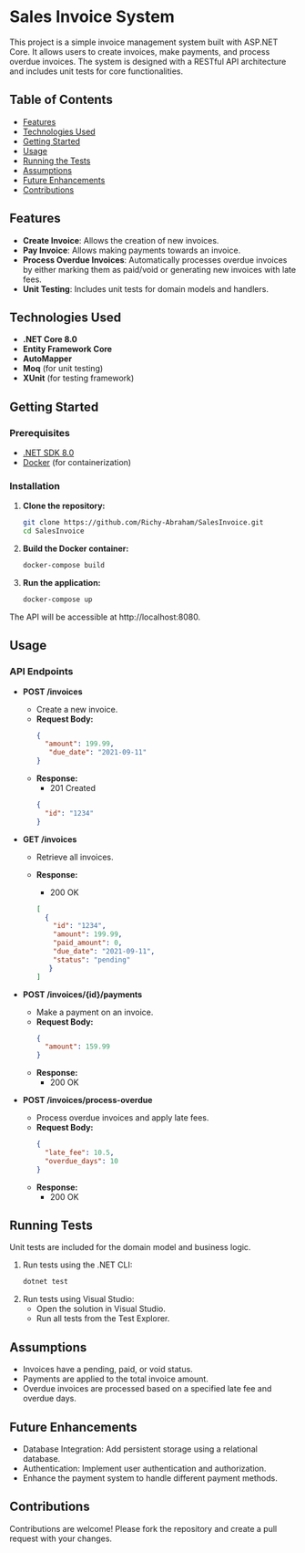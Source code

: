 # Sales Invoice System

This project is a simple invoice management system built with ASP.NET Core. It allows users to create invoices, make payments, and process overdue invoices. The system is designed with a RESTful API architecture and includes unit tests for core functionalities.

## Table of Contents

- [Features](https://github.com/Richy-Abraham/SalesInvoice?tab=readme-ov-file#features)
- [Technologies Used](https://github.com/Richy-Abraham/SalesInvoice?tab=readme-ov-file#technologies-used)
- [Getting Started](https://github.com/Richy-Abraham/SalesInvoice?tab=readme-ov-file#getting-started)
- [Usage](https://github.com/Richy-Abraham/SalesInvoice?tab=readme-ov-file#usage)
- [Running the Tests](https://github.com/Richy-Abraham/SalesInvoice?tab=readme-ov-file#running-tests)
- [Assumptions](https://github.com/Richy-Abraham/SalesInvoice?tab=readme-ov-file#assumptions)
- [Future Enhancements](https://github.com/Richy-Abraham/SalesInvoice?tab=readme-ov-file#future-enhancements)
- [Contributions](https://github.com/Richy-Abraham/SalesInvoice?tab=readme-ov-file#contributions)

## Features

- **Create Invoice**: Allows the creation of new invoices.
- **Pay Invoice**: Allows making payments towards an invoice.
- **Process Overdue Invoices**: Automatically processes overdue invoices by either marking them as paid/void or generating new invoices with late fees.
- **Unit Testing**: Includes unit tests for domain models and handlers.

## Technologies Used

- **.NET Core 8.0**
- **Entity Framework Core**
- **AutoMapper**
- **Moq** (for unit testing)
- **XUnit** (for testing framework)

## Getting Started

### Prerequisites

- [.NET SDK 8.0](https://dotnet.microsoft.com/download/dotnet/8.0)
- [Docker](https://www.docker.com/get-started) (for containerization)

### Installation

1. **Clone the repository:**
   ```sh
   git clone https://github.com/Richy-Abraham/SalesInvoice.git
   cd SalesInvoice
2. **Build the Docker container:**
   ```sh
   docker-compose build
3. **Run the application:**
   ```sh
   docker-compose up
The API will be accessible at http://localhost:8080.

## Usage
### API Endpoints
- **POST /invoices**
  * Create a new invoice.
  * **Request Body:**
    ```json
    {
      "amount": 199.99,
       "due_date": "2021-09-11"
    }
    ```
  * **Response:**
      * 201 Created
    ```json
    {
      "id": "1234"
    }
    ```

- **GET /invoices**
  * Retrieve all invoices.

  * **Response:**
      * 200 OK
    ```json
    [
      {
        "id": "1234",
        "amount": 199.99,
        "paid_amount": 0,
        "due_date": "2021-09-11",
        "status": "pending"
       }
    ]
    ```
- **POST /invoices/{id}/payments**
  * Make a payment on an invoice.
  * **Request Body:**
    ```json
    {
      "amount": 159.99
    }
    ```
  * **Response:**
      * 200 OK

- **POST /invoices/process-overdue**
  * Process overdue invoices and apply late fees.
  * **Request Body:**
    ```json
    {
      "late_fee": 10.5,
      "overdue_days": 10
    }
    ```
  * **Response:**
      * 200 OK


## Running Tests
Unit tests are included for the domain model and business logic.

1. Run tests using the .NET CLI:
   ```sh
   dotnet test
2. Run tests using Visual Studio:
   * Open the solution in Visual Studio.
   * Run all tests from the Test Explorer.


## Assumptions
* Invoices have a pending, paid, or void status.
* Payments are applied to the total invoice amount.
* Overdue invoices are processed based on a specified late fee and overdue days.


## Future Enhancements
 * Database Integration: Add persistent storage using a relational database.
 * Authentication: Implement user authentication and authorization.
 * Enhance the payment system to handle different payment methods.

## Contributions
Contributions are welcome! Please fork the repository and create a pull request with your changes.